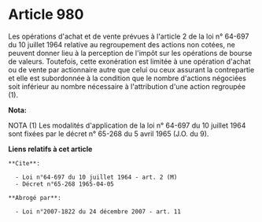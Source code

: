# Article 980

Les opérations d'achat et de vente prévues à l'article 2 de la loi n° 64-697 du 10 juillet 1964 relative au regroupement des
actions non cotées, ne peuvent donner lieu à la perception de l'impôt sur les opérations de bourse de valeurs. Toutefois,
cette exonération est limitée à une opération d'achat ou de vente par actionnaire autre que celui ou ceux assurant la
contrepartie et elle est subordonnée à la condition que le nombre d'actions négociées soit inférieur au nombre nécessaire à
l'attribution d'une action regroupée (1).

**Nota:**

NOTA (1) Les modalités d'application de la loi n° 64-697 du 10 juillet 1964 sont fixées par le décret n° 65-268 du 5 avril
1965 (J.O. du 9).

**Liens relatifs à cet article**

	**Cite**:

	  - Loi n°64-697 du 10 juillet 1964 - art. 2 (M)
	  - Décret n°65-268 1965-04-05

	**Abrogé par**:

	  - Loi n°2007-1822 du 24 décembre 2007 - art. 11
